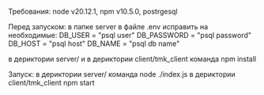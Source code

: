 Требования:
node v20.12.1,
npm v10.5.0,
postrgesql

Перед запуском:
в папке server в файле .env исправить на необходимые:
DB_USER = "psql user"
DB_PASSWORD = "psql password"
DB_HOST = "psql host"
DB_NAME = "psql db name"

в дериктории server/ и в дериктории client/tmk_client команда
npm install 

Запуск:
в дериктории server/ команда 
node ./index.js
в дериктории client/tmk_client
npm start
